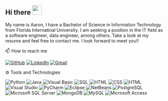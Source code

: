 ## Hi there <img src="https://raw.githubusercontent.com/MartinHeinz/MartinHeinz/master/wave.gif" width="30px">

My name is Aaron, I have a Bachelor of Science in Information Technology from Florida Internatinal University. I am seeking a position in the IT field as a software engineer, data engineer, among others. Take a look at my resume and feel free to contact me. I look forward to meet you!!

📫 How to reach me

[![GitHub](https://img.shields.io/badge/--github?label=Github&logo=GitHub&style=social)](https://github.com/aalva500-prog) 
[![LinkedIn](https://img.shields.io/badge/--linkedin?label=LinkedIn&logo=LinkedIn&style=social)](https://www.linkedin.com/in/aaron-alvarez-970919185/)
[![Gmail](https://img.shields.io/badge/--linkedin?label=Gmail&logo=gmail&style=social)](mailto:900908alvarezaaron@gmail.com)

⚙ Tools and Technologies

![Python](https://img.shields.io/badge/-Python-333333?style=flat&logo=python)
![Java](https://img.shields.io/badge/-Java-333333?style=flat&logo=java)
![Visual Basic](https://img.shields.io/badge/-VisualBasic-333333?style=flat&logo=visualbasic)
![SQL](https://img.shields.io/badge/-SQL-333333?style=flat)
![HTML](https://img.shields.io/badge/-HTML-333333?style=flat&logo=HTML5)
![CSS](https://img.shields.io/badge/-CSS-333333?style=flat)
![HTML](https://img.shields.io/badge/-PHP-333333?style=flat&logo=PHP)
![Visual Studio](https://img.shields.io/badge/-Visual%20Studio-333333?style=flat&logo=visual-studio&logoColor=007ACC)
![PyCharm](https://img.shields.io/badge/-PyCharm-333333?style=flat&logo=PyCharm&logoColor=00cc52)
![Eclipse](https://img.shields.io/badge/-Eclipse-333333?style=flat&logo=Eclipse&logoColor=000d80)
![NetBeans](https://img.shields.io/badge/-NetBeans-333333?style=flat&logo=NetBeans&logoColor=007ACC)
![PostgreSQL](https://img.shields.io/badge/-PostgreSQL-333333?style=flat&logo=PostgreSQL&logoColor=007ACC)
![Microsoft SQL Server](https://img.shields.io/badge/-SQLServer-333333?style=flat&logo=SQLServer&logoColor=007ACC)
![MongoDB](https://img.shields.io/badge/-MongoDB-333333?style=flat&logo=MongoDB&logoColor=00cc52)
![MySQL](https://img.shields.io/badge/-MySQL-333333?style=flat&logo=MySQL&logoColor=00cc52)
![Microsoft Access](https://img.shields.io/badge/-Access-333333?style=flat&logo=Access&logoColor=00cc52)
